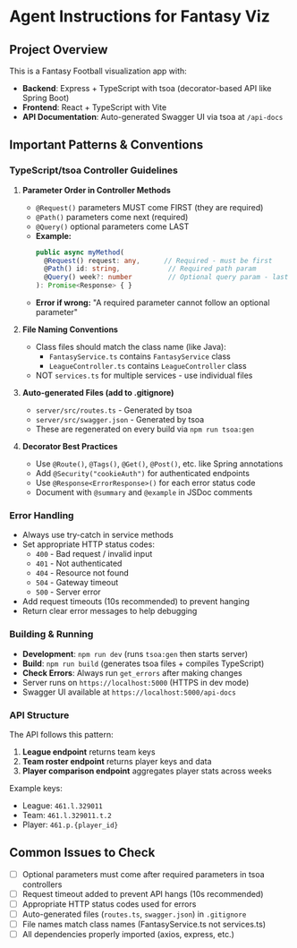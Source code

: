 # Agent Instructions for Fantasy Viz

## Project Overview

This is a Fantasy Football visualization app with:

- **Backend**: Express + TypeScript with tsoa (decorator-based API like Spring Boot)
- **Frontend**: React + TypeScript with Vite
- **API Documentation**: Auto-generated Swagger UI via tsoa at `/api-docs`

## Important Patterns & Conventions

### TypeScript/tsoa Controller Guidelines

1. **Parameter Order in Controller Methods**

   - `@Request()` parameters MUST come FIRST (they are required)
   - `@Path()` parameters come next (required)
   - `@Query()` optional parameters come LAST
   - **Example:**
     ```typescript
     public async myMethod(
       @Request() request: any,      // Required - must be first
       @Path() id: string,            // Required path param
       @Query() week?: number         // Optional query param - last
     ): Promise<Response> { }
     ```
   - **Error if wrong:** "A required parameter cannot follow an optional parameter"

2. **File Naming Conventions**

   - Class files should match the class name (like Java):
     - `FantasyService.ts` contains `FantasyService` class
     - `LeagueController.ts` contains `LeagueController` class
   - NOT `services.ts` for multiple services - use individual files

3. **Auto-generated Files (add to .gitignore)**

   - `server/src/routes.ts` - Generated by tsoa
   - `server/src/swagger.json` - Generated by tsoa
   - These are regenerated on every build via `npm run tsoa:gen`

4. **Decorator Best Practices**
   - Use `@Route()`, `@Tags()`, `@Get()`, `@Post()`, etc. like Spring annotations
   - Add `@Security("cookieAuth")` for authenticated endpoints
   - Use `@Response<ErrorResponse>()` for each error status code
   - Document with `@summary` and `@example` in JSDoc comments

### Error Handling

- Always use try-catch in service methods
- Set appropriate HTTP status codes:
  - `400` - Bad request / invalid input
  - `401` - Not authenticated
  - `404` - Resource not found
  - `504` - Gateway timeout
  - `500` - Server error
- Add request timeouts (10s recommended) to prevent hanging
- Return clear error messages to help debugging

### Building & Running

- **Development**: `npm run dev` (runs `tsoa:gen` then starts server)
- **Build**: `npm run build` (generates tsoa files + compiles TypeScript)
- **Check Errors**: Always run `get_errors` after making changes
- Server runs on `https://localhost:5000` (HTTPS in dev mode)
- Swagger UI available at `https://localhost:5000/api-docs`

### API Structure

The API follows this pattern:

1. **League endpoint** returns team keys
2. **Team roster endpoint** returns player keys and data
3. **Player comparison endpoint** aggregates player stats across weeks

Example keys:

- League: `461.l.329011`
- Team: `461.l.329011.t.2`
- Player: `461.p.{player_id}`

## Common Issues to Check

- [ ] Optional parameters must come after required parameters in tsoa controllers
- [ ] Request timeout added to prevent API hangs (10s recommended)
- [ ] Appropriate HTTP status codes used for errors
- [ ] Auto-generated files (`routes.ts`, `swagger.json`) in `.gitignore`
- [ ] File names match class names (FantasyService.ts not services.ts)
- [ ] All dependencies properly imported (axios, express, etc.)
